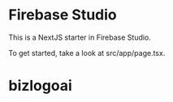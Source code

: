 # Firebase Studio

This is a NextJS starter in Firebase Studio.

To get started, take a look at src/app/page.tsx.
# bizlogoai
